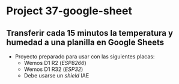 #   Project 37-google-sheet
##  Transferir cada 15 minutos la temperatura y humedad a una planilla en Google Sheets

- Proyecto preparado para usar con las siguientes placas:
    - Wemos D1 R2   (_ESP8266_)
    - Wemos D1 R32  (_ESP32_)
    - Debe usarse un _shield_ IAE


